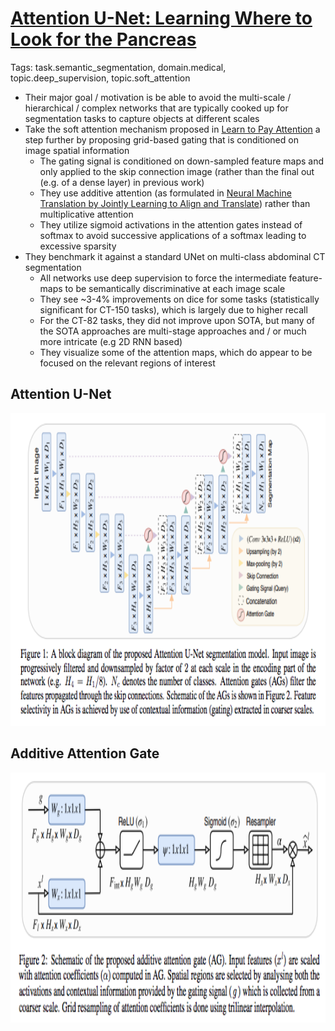 # [Attention U-Net: Learning Where to Look for the Pancreas](https://arxiv.org/abs/1804.03999)

Tags: task.semantic_segmentation, domain.medical, topic.deep_supervision, topic.soft_attention

- Their major goal / motivation is be able to avoid the multi-scale / hierarchical / complex networks that are typically cooked up for segmentation tasks to capture objects at different scales
- Take the soft attention mechanism proposed in [Learn to Pay Attention](https://arxiv.org/abs/1804.02391) a step further by proposing grid-based gating that is conditioned on image spatial information
    - The gating signal is conditioned on down-sampled feature maps and only applied to the skip connection image (rather than the final out (e.g. of a dense layer) in previous work)
    - They use additive attention (as formulated in [Neural Machine Translation by Jointly Learning to Align and Translate](https://arxiv.org/abs/1409.0473)) rather than multiplicative attention
    - They utilize sigmoid activations in the attention gates instead of softmax to avoid successive applications of a softmax leading to excessive sparsity
- They benchmark it against a standard UNet on multi-class abdominal CT segmentation
    - All networks use deep supervision to force the intermediate feature-maps to be semantically discriminative at each image scale
    - They see ~3-4% improvements on dice for some tasks (statistically significant for CT-150 tasks), which is largely due to higher recall
    - For the CT-82 tasks, they did not improve upon SOTA, but many of the SOTA approaches are multi-stage approaches and / or much more intricate (e.g 2D RNN based)
    - They visualize some of the attention maps, which do appear to be focused on the relevant regions of interest

## Attention U-Net

<img src="./images/attention_unet.png" width=700 height=500>

## Additive Attention Gate

<img src="./images/additive_attention_gate.png" width=800 height=400>
